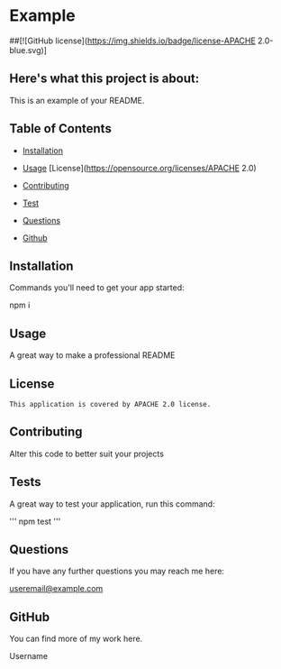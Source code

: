 # Example
  
  ##[![GitHub license](https://img.shields.io/badge/license-APACHE 2.0-blue.svg)]
  
  ## Here's what this project is about:
  
  This is an example of  your README.

  ## Table of Contents
    
  * [Installation](#installation)

  * [Usage](#usage)
  [License](https://opensource.org/licenses/APACHE 2.0)
  * [Contributing](#contributing)

  * [Test](#test)

  * [Questions](#questions)

  * [Github](#github)

  ## Installation

  Commands you'll need to get your app started:
  
  npm i

  ## Usage
  
  A great way to make a professional README

  ## License
    
    This application is covered by APACHE 2.0 license.

  ## Contributing
  
  Alter this code to better suit your projects

  ## Tests

  A great way to test your application, run this command:
  
  '''
  npm test
  '''

  ## Questions

  If you have any further questions you may reach me here:
  
  useremail@example.com
  
  ## GitHub

  You can find more of my work here.
  
  Username
